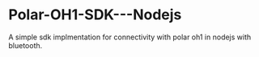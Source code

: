 # Polar-OH1-SDK---Nodejs
A simple sdk implmentation for connectivity with polar oh1 in nodejs with bluetooth. 

